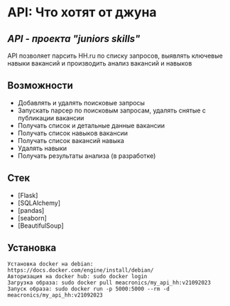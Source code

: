 # API: Что хотят от джуна
## _API - проекта "juniors skills"_ 

API позволяет парсить HH.ru по списку запросов, выявлять ключевые навыки вакансий и производить анализ вакансий и навыков

## Возможности

- Добавлять и удалять поисковые запросы
- Запускать парсер по поисковым запросам, удалять снятые с публикации вакансии
- Получать список и детальные данные вакансии
- Получать список навыков вакансии
- Получать список вакансий навыка
- Удалять навыки
- Получать результаты анализа (в разработке)

## Стек
- [Flask]
- [SQLAlchemy]
- [pandas]
- [seaborn]
- [BeautifulSoup]

## Установка
    Установка docker на debian: https://docs.docker.com/engine/install/debian/
    Авторизация на docker hub: sudo docker login
    Загрузка образа: sudo docker pull meacronics/my_api_hh:v21092023
    Запуск образа: sudo docker run -p 5000:5000 --rm -d meacronics/my_api_hh:v21092023
